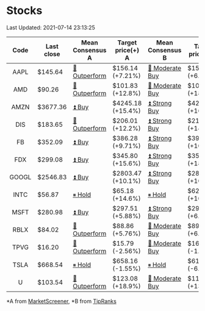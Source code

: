 # Stocks
Last Updated: 2021-07-14 23:13:25

|Code|Last close|Mean Consensus A|Target price(+) A|Mean Consensus B|Target price(+) B|
|:--:|-|-|-|-|-|
|AAPL|$145.64|[🔼 Outperform](https://m.marketscreener.com/quote/stock/-4849/)|$156.14 (+7.21%)|[🔼 Moderate Buy](https://www.tipranks.com/stocks/aapl/forecast)|$158.46 (+6.21%)|
|AMD|$90.26|[🔼 Outperform](https://m.marketscreener.com/quote/stock/-19475876/)|$101.83 (+12.8%)|[🔼 Moderate Buy](https://www.tipranks.com/stocks/amd/forecast)|$106.86 (+18.39%)|
|AMZN|$3677.36|[⏫ Buy](https://m.marketscreener.com/quote/stock/-12864605/)|$4245.18 (+15.4%)|[⏫ Strong Buy](https://www.tipranks.com/stocks/amzn/forecast)|$4299.35 (+16.91%)|
|DIS|$183.65|[🔼 Outperform](https://m.marketscreener.com/quote/stock/-4842/)|$206.01 (+12.2%)|[⏫ Strong Buy](https://www.tipranks.com/stocks/dis/forecast)|$210.89 (+14.90%)|
|FB|$352.09|[⏫ Buy](https://m.marketscreener.com/quote/stock/-10547141/)|$386.28 (+9.71%)|[⏫ Strong Buy](https://www.tipranks.com/stocks/fb/forecast)|$390.47 (+10.90%)|
|FDX|$299.08|[⏫ Buy](https://m.marketscreener.com/quote/stock/-12585/)|$345.80 (+15.6%)|[⏫ Strong Buy](https://www.tipranks.com/stocks/fdx/forecast)|$355.45 (+18.46%)|
|GOOGL|$2546.83|[⏫ Buy](https://m.marketscreener.com/quote/stock/-24203373/)|$2803.47 (+10.1%)|[⏫ Strong Buy](https://www.tipranks.com/stocks/googl/forecast)|$2809.00 (+10.29%)|
|INTC|$56.87|[⏸ Hold](https://m.marketscreener.com/quote/stock/-4829/)|$65.18 (+14.6%)|[⏸ Hold](https://www.tipranks.com/stocks/intc/forecast)|$62.81 (+10.44%)|
|MSFT|$280.98|[⏫ Buy](https://m.marketscreener.com/quote/stock/-4835/)|$297.51 (+5.88%)|[⏫ Strong Buy](https://www.tipranks.com/stocks/msft/forecast)|$297.88 (+6.01%)|
|RBLX|$84.02|[🔼 Outperform](https://m.marketscreener.com/quote/stock/-117793644/)|$88.86 (+5.76%)|[🔼 Moderate Buy](https://www.tipranks.com/stocks/rblx/forecast)|$89.33 (+6.32%)|
|TPVG|$16.20|[🔼 Outperform](https://m.marketscreener.com/quote/stock/-15933327/)|$15.79 (-2.56%)|[🔼 Moderate Buy](https://www.tipranks.com/stocks/tpvg/forecast)|$16.00 (-1.23%)|
|TSLA|$668.54|[⏸ Hold](https://m.marketscreener.com/quote/stock/-6344549/)|$658.16 (-1.55%)|[⏸ Hold](https://www.tipranks.com/stocks/tsla/forecast)|$611.95 (-6.34%)|
|U|$103.54|[🔼 Outperform](https://m.marketscreener.com/quote/stock/-112492634/)|$123.08 (+18.9%)|[🔼 Moderate Buy](https://www.tipranks.com/stocks/u/forecast)|$118.00 (+13.97%)|


*A from [MarketScreener](https://www.marketscreener.com), *B from [TipRanks](https://www.tipranks.com)
